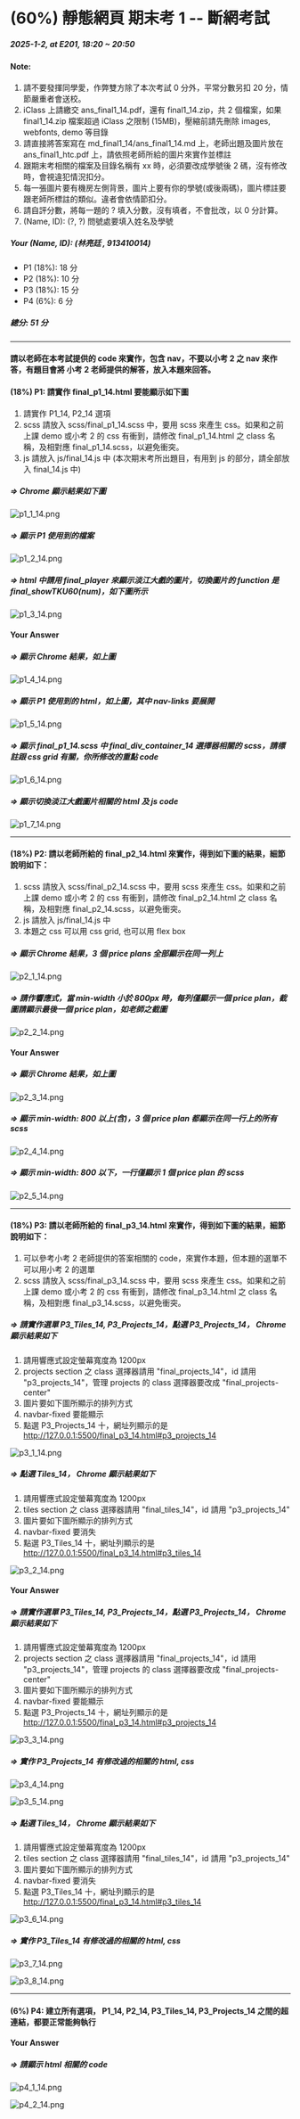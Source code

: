 # (60%) 靜態網頁 期末考 1 -- 斷網考試

##### 2025-1-2, at E201, 18:20 ~ 20:50

#### Note:

1. 請不要發揮同學愛，作弊雙方除了本次考試 0 分外，平常分數另扣 20 分，情節嚴重者會送校。
2. iClass 上請繳交 ans_final1_14.pdf，還有 final1_14.zip，共 2 個檔案，如果 final1_14.zip 檔案超過 iClass 之限制 (15MB)，壓縮前請先刪除 images, webfonts, demo 等目錄
3. 請直接將答案寫在 md_final1_14/ans_final1_14.md 上，老師出題及圖片放在 ans_final1_htc.pdf 上，請依照老師所給的圖片來實作並標註
4. 跟期末考相關的檔案及目錄名稱有 xx 時，必須要改成學號後 2 碼，沒有修改時，會視違犯情況扣分。
5. 每一張圖片要有機房左側背景，圖片上要有你的學號(或後兩碼)，圖片標註要跟老師所標註的類似。違者會依情節扣分。
6. 請自評分數，將每一題的 ? 填入分數，沒有填者，不會批改，以 0 分計算。
7. (Name, ID): (?, ?) 問號處要填入姓名及學號

##### Your (Name, ID): (林亮廷 , 913410014)

- P1 (18%): 18 分
- P2 (18%): 10 分
- P3 (18%): 15 分
- P4 (6%): 6 分

##### 總分: 51 分

---

#### 請以老師在本考試提供的 code 來實作，包含 nav，不要以小考 2 之 nav 來作答，有題目會將 小考 2 老師提供的解答，放入本題來回答。

#### (18%) P1: 請實作 final_p1_14.html 要能顯示如下圖

1. 請實作 P1_14, P2_14 選項
2. scss 請放入 scss/final_p1_14.scss 中，要用 scss 來產生 css。如果和之前上課 demo 或小考 2 的 css 有衝到，請修改 final_p1_14.html 之 class 名稱，及相對應 final_p1_14.scss，以避免衝突。
3. js 請放入 js/final_14.js 中 (本次期末考所出題目，有用到 js 的部分，請全部放入 final_14.js 中)

##### => Chrome 顯示結果如下圖

![p1_1_14.png](p1_1_14.png)

##### => 顯示 P1 使用到的檔案

![p1_2_14.png](p1_2_14.png)

##### => html 中請用 final_player 來顯示淡江大戲的圖片，切換圖片的 function 是 final_showTKU60(num)，如下圖所示

![p1_3_14.png](p1_3_14.png)

#### Your Answer

##### => 顯示 Chrome 結果，如上圖

![p1_4_14.png](p1_4_14.png)

##### => 顯示 P1 使用到的 html，如上圖，其中 nav-links 要展開

![p1_5_14.png](p1_5_14.png)

##### => 顯示 final_p1_14.scss 中 final_div_container_14 選擇器相關的 scss，請標註跟 css grid 有關，你所修改的重點 code

![p1_6_14.png](p1_6_14.png)

##### => 顯示切換淡江大戲圖片相關的 html 及 js code

![p1_7_14.png](p1_7_14.png)

---

#### (18%) P2: 請以老師所給的 final_p2_14.html 來實作，得到如下圖的結果，細節說明如下：

1. scss 請放入 scss/final_p2_14.scss 中，要用 scss 來產生 css。如果和之前上課 demo 或小考 2 的 css 有衝到，請修改 final_p2_14.html 之 class 名稱，及相對應 final_p2_14.scss，以避免衝突。
2. js 請放入 js/final_14.js 中
3. 本題之 css 可以用 css grid, 也可以用 flex box

##### => 顯示 Chrome 結果，3 個 price plans 全部顯示在同一列上

![p2_1_14.png](p2_1_14.png)

##### => 請作響應式，當 min-width 小於 800px 時，每列僅顯示一個 price plan，截圖請顯示最後一個 price plan，如老師之截圖

![p2_2_14.png](p2_2_14.png)

#### Your Answer

##### => 顯示 Chrome 結果，如上圖

![p2_3_14.png](p2_3_14.png)

##### => 顯示 min-width: 800 以上(含)，3 個 price plan 都顯示在同一行上的所有 scss

![p2_4_14.png](p2_4_14.png)

##### => 顯示 min-width: 800 以下，一行僅顯示 1 個 price plan 的 scss

![p2_5_14.png](p2_5_14.png)

---

#### (18%) P3: 請以老師所給的 final_p3_14.html 來實作，得到如下圖的結果，細節說明如下：

1. 可以參考小考 2 老師提供的答案相關的 code，來實作本題，但本題的選單不可以用小考 2 的選單
2. scss 請放入 scss/final_p3_14.scss 中，要用 scss 來產生 css。如果和之前上課 demo 或小考 2 的 css 有衝到，請修改 final_p3_14.html 之 class 名稱，及相對應 final_p3_14.scss，以避免衝突。

##### => 請實作選單 P3_Tiles_14, P3_Projects_14，點選 P3_Projects_14， Chrome 顯示結果如下

1. 請用響應式設定螢幕寬度為 1200px
2. projects section 之 class 選擇器請用 "final_projects_14"，id 請用 "p3_projects_14"，管理 projects 的 class 選擇器要改成 "final_projects-center"
3. 圖片要如下圖所顯示的排列方式
4. navbar-fixed 要能顯示
5. 點選 P3_Projects_14 十，網址列顯示的是
   http://127.0.0.1:5500/final_p3_14.html#p3_projects_14

![p3_1_14.png](p3_1_14.png)

##### => 點選 Tiles_14， Chrome 顯示結果如下

1. 請用響應式設定螢幕寬度為 1200px
2. tiles section 之 class 選擇器請用 "final_tiles_14"，id 請用 "p3_projects_14"
3. 圖片要如下圖所顯示的排列方式
4. navbar-fixed 要消失
5. 點選 P3_Tiles_14 十，網址列顯示的是
   http://127.0.0.1:5500/final_p3_14.html#p3_tiles_14

![p3_2_14.png](p3_2_14.png)

#### Your Answer

##### => 請實作選單 P3_Tiles_14, P3_Projects_14，點選 P3_Projects_14， Chrome 顯示結果如下

1. 請用響應式設定螢幕寬度為 1200px
2. projects section 之 class 選擇器請用 "final_projects_14"，id 請用 "p3_projects_14"，管理 projects 的 class 選擇器要改成 "final_projects-center"
3. 圖片要如下圖所顯示的排列方式
4. navbar-fixed 要能顯示
5. 點選 P3_Projects_14 十，網址列顯示的是
   http://127.0.0.1:5500/final_p3_14.html#p3_projects_14

![p3_3_14.png](p3_3_14.png)

##### => 實作 P3_Projects_14 有修改過的相關的 html, css

![p3_4_14.png](p3_4_14.png)

![p3_5_14.png](p3_5_14.png)

##### => 點選 Tiles_14， Chrome 顯示結果如下

1. 請用響應式設定螢幕寬度為 1200px
2. tiles section 之 class 選擇器請用 "final_tiles_14"，id 請用 "p3_projects_14"
3. 圖片要如下圖所顯示的排列方式
4. navbar-fixed 要消失
5. 點選 P3_Tiles_14 十，網址列顯示的是
   http://127.0.0.1:5500/final_p3_14.html#p3_tiles_14

![p3_6_14.png](p3_6_14.png)

##### => 實作 P3_Tiles_14 有修改過的相關的 html, css

![p3_7_14.png](p3_7_14.png)

![p3_8_14.png](p3_8_14.png)

---

#### (6%) P4: 建立所有選項， P1_14, P2_14, P3_Tiles_14, P3_Projects_14 之間的超連結，都要正常能夠執行

#### Your Answer

##### => 請顯示 html 相關的 code

![p4_1_14.png](p4_1_14.png)

![p4_2_14.png](p4_2_14.png)
